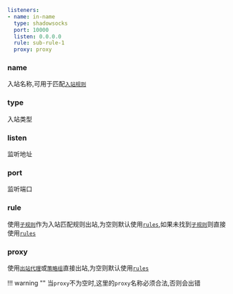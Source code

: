 ```{.yaml linenums="1"}
listeners:
- name: in-name
  type: shadowsocks
  port: 10000
  listen: 0.0.0.0
  rule: sub-rule-1
  proxy: proxy
```

### name
入站名称,可用于匹配[`入站规则`](../../rules/in.md/#in-name)

### type
入站类型

### listen
监听地址

### port
监听端口

### rule
使用[`子规则`](../../sub-rule.md)作为入站匹配规则出站,为空则默认使用[`rules`](../../rules/index.md),如果未找到[`子规则`](../../sub-rule.md)则直接使用[`rules`](../../rules/index.md)

### proxy
使用[`出站代理`](../../proxies/index.md)或[`策略组`](../../proxy-groups/index.md)直接出站,为空则默认使用[`rules`](../../rules/index.md)

!!! warning ""
    当`proxy`不为空时,这里的`proxy`名称必须合法,否则会出错